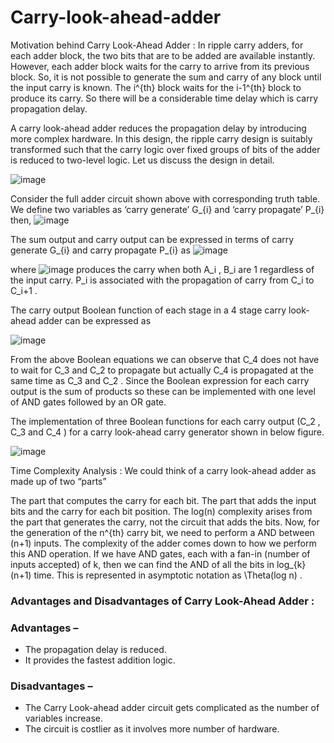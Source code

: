 # Carry-look-ahead-adder
Motivation behind Carry Look-Ahead Adder : 
In ripple carry adders, for each adder block, the two bits that are to be added are available instantly. However, each adder block waits for the carry to arrive from its previous block. So, it is not possible to generate the sum and carry of any block until the input carry is known. The i^{th}  block waits for the i-1^{th}  block to produce its carry. So there will be a considerable time delay which is carry propagation delay. 

A carry look-ahead adder reduces the propagation delay by introducing more complex hardware. In this design, the ripple carry design is suitably transformed such that the carry logic over fixed groups of bits of the adder is reduced to two-level logic. Let us discuss the design in detail. 

![image](https://user-images.githubusercontent.com/64649440/172459674-3363c479-6d8a-4496-ae4b-a40633eb99b7.png)


Consider the full adder circuit shown above with corresponding truth table. We define two variables as ‘carry generate’ G_{i}  and ‘carry propagate’ P_{i}  then, 
![image](https://user-images.githubusercontent.com/64649440/172460287-cc189241-da0a-4b43-b350-155f57ac8d87.png)
  
 

The sum output and carry output can be expressed in terms of carry generate G_{i}  and carry propagate P_{i}  as
![image](https://user-images.githubusercontent.com/64649440/172460336-f04d9781-6298-411f-94f3-6a43ee4cbdc1.png)

where ![image](https://user-images.githubusercontent.com/64649440/172460403-5aab127e-bcb2-4f2a-a181-25f9989e72aa.png)  produces the carry when both A_i  , B_i  are 1 regardless of the input carry. P_i  is associated with the propagation of carry from C_i  to C_i+1  . 
 

The carry output Boolean function of each stage in a 4 stage carry look-ahead adder can be expressed as

![image](https://user-images.githubusercontent.com/64649440/172460473-2928acd4-7f9d-4abe-8c38-681ba188e353.png)  
 

From the above Boolean equations we can observe that C_4  does not have to wait for C_3  and C_2  to propagate but actually C_4  is propagated at the same time as C_3  and C_2  . Since the Boolean expression for each carry output is the sum of products so these can be implemented with one level of AND gates followed by an OR gate.

The implementation of three Boolean functions for each carry output (C_2  , C_3  and C_4  ) for a carry look-ahead carry generator shown in below figure. 

 ![image](https://user-images.githubusercontent.com/64649440/172460680-4802fe32-43c4-4773-b30b-3ff8c91bb43e.png)




Time Complexity Analysis : 
We could think of a carry look-ahead adder as made up of two “parts” 
 

The part that computes the carry for each bit.
The part that adds the input bits and the carry for each bit position.
The log(n)  complexity arises from the part that generates the carry, not the circuit that adds the bits. 
Now, for the generation of the n^{th}  carry bit, we need to perform a AND between (n+1) inputs. The complexity of the adder comes down to how we perform this AND operation. If we have AND gates, each with a fan-in (number of inputs accepted) of k, then we can find the AND of all the bits in log_{k}(n+1)  time. This is represented in asymptotic notation as \Theta(log n)  . 

### Advantages and Disadvantages of Carry Look-Ahead Adder : 
### Advantages – 
 

* The propagation delay is reduced.
* It provides the fastest addition logic.
### Disadvantages – 
 

* The Carry Look-ahead adder circuit gets complicated as the number of variables increase.
* The circuit is costlier as it involves more number of hardware.
